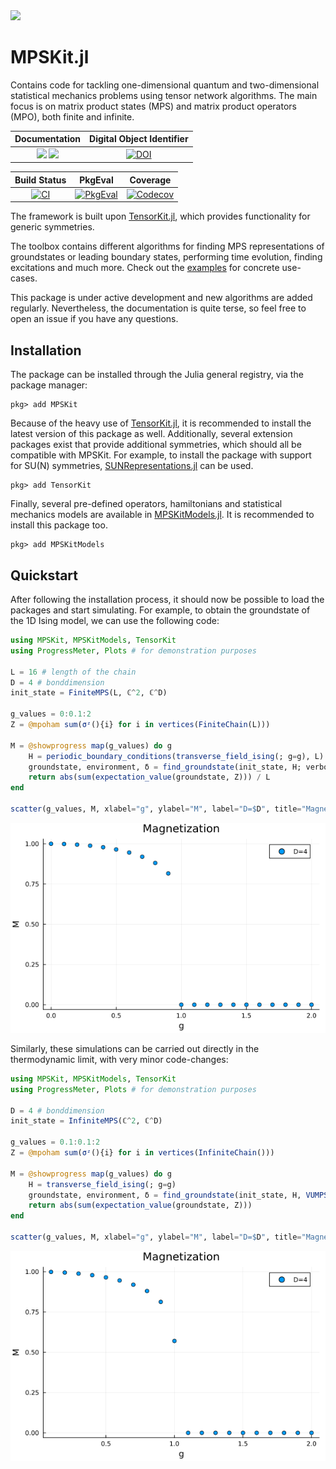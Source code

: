 <img src="https://github.com/maartenvd/MPSKit.jl/blob/master/docs/src/assets/logo.svg" width="150">

# MPSKit.jl

Contains code for tackling one-dimensional quantum and two-dimensional statistical mechanics
problems using tensor network algorithms. The main focus is on matrix product states (MPS)
and matrix product operators (MPO), both finite and infinite.

| **Documentation** | **Digital Object Identifier** |
|:-----------------:|:-----------------------------:|
| [![][docs-stable-img]][docs-stable-url] [![][docs-dev-img]][docs-dev-url] | [![DOI][doi-img]][doi-url] |

| **Build Status** | **PkgEval** | **Coverage** |
|:----------------:|:------------:|:------------:|
| [![CI][ci-img]][ci-url] | [![PkgEval][pkgeval-img]][pkgeval-url] | [![Codecov][codecov-img]][codecov-url] |

[docs-stable-img]: https://img.shields.io/badge/docs-stable-blue.svg
[docs-stable-url]: https://maartenvd.github.io/MPSKit.jl/stable

[docs-dev-img]: https://img.shields.io/badge/docs-dev-blue.svg
[docs-dev-url]: https://maartenvd.github.io/MPSKit.jl/dev

[doi-img]: https://zenodo.org/badge/DOI/10.5281/zenodo.10654901.svg
[doi-url]: https://doi.org/10.5281/zenodo.10654901

[codecov-img]: https://codecov.io/gh/maartenvd/MPSKit.jl/branch/master/graph/badge.svg
[codecov-url]: https://codecov.io/gh/maartenvd/MPSKit.jl

[ci-img]: https://github.com/maartenvd/MPSKit.jl/actions/workflows/CI.yml/badge.svg
[ci-url]: https://github.com/maartenvd/MPSKit.jl/actions/workflows/CI.yml

[pkgeval-img]: https://JuliaCI.github.io/NanosoldierReports/pkgeval_badges/T/MPSKit.svg
[pkgeval-url]: https://JuliaCI.github.io/NanosoldierReports/pkgeval_badges/T/MPSKit.html

The framework is built upon
[TensorKit.jl](https://github.com/jutho/TensorKit.jl), which provides functionality for
generic symmetries.

The toolbox contains different algorithms for finding MPS representations of groundstates or
leading boundary states, performing time evolution, finding excitations and much more. Check
out the [examples](https://maartenvd.github.io/MPSKit.jl/dev/examples/) for concrete
use-cases.

This package is under active development and new algorithms are added regularly.
Nevertheless, the documentation is quite terse, so feel free to open an issue if you have
any questions.

## Installation

The package can be installed through the Julia general registry, via the package manager:

```julia-repl
pkg> add MPSKit
```

Because of the heavy use of [TensorKit.jl](https://github.com/jutho/TensorKit.jl), it is
recommended to install the latest version of this package as well. Additionally, several
extension packages exist that provide additional symmetries, which should all be compatible
with MPSKit. For example, to install the package with support for SU(N) symmetries,
[SUNRepresentations.jl](https://github.com/maartenvd/SUNRepresentations.jl) can be used.

```julia-repl
pkg> add TensorKit
```

Finally, several pre-defined operators, hamiltonians and statistical mechanics models are available in [MPSKitModels.jl](https://github.com/maartenvd/MPSKitModels.jl). It is recommended to install this package too.

```julia-repl
pkg> add MPSKitModels
```

## Quickstart

After following the installation process, it should now be possible to load the packages and
start simulating. For example, to obtain the groundstate of the 1D Ising model, we can use
the following code:

```julia
using MPSKit, MPSKitModels, TensorKit
using ProgressMeter, Plots # for demonstration purposes

L = 16 # length of the chain
D = 4 # bonddimension
init_state = FiniteMPS(L, ℂ^2, ℂ^D)

g_values = 0:0.1:2
Z = @mpoham sum(σᶻ(){i} for i in vertices(FiniteChain(L)))

M = @showprogress map(g_values) do g
    H = periodic_boundary_conditions(transverse_field_ising(; g=g), L)
    groundstate, environment, δ = find_groundstate(init_state, H; verbose=false)
    return abs(sum(expectation_value(groundstate, Z))) / L
end

scatter(g_values, M, xlabel="g", ylabel="M", label="D=$D", title="Magnetization")
```

![Magnetization](docs/src/assets/README_ising_finite.png)

Similarly, these simulations can be carried out directly in the thermodynamic limit, with
very minor code-changes:

```julia
using MPSKit, MPSKitModels, TensorKit
using ProgressMeter, Plots # for demonstration purposes

D = 4 # bonddimension
init_state = InfiniteMPS(ℂ^2, ℂ^D)

g_values = 0.1:0.1:2
Z = @mpoham sum(σᶻ(){i} for i in vertices(InfiniteChain()))

M = @showprogress map(g_values) do g
    H = transverse_field_ising(; g=g)
    groundstate, environment, δ = find_groundstate(init_state, H, VUMPS(; verbose=false))
    return abs(sum(expectation_value(groundstate, Z)))
end

scatter(g_values, M, xlabel="g", ylabel="M", label="D=$D", title="Magnetization")
```

![Magnetization](docs/src/assets/README_ising_infinite.png)
